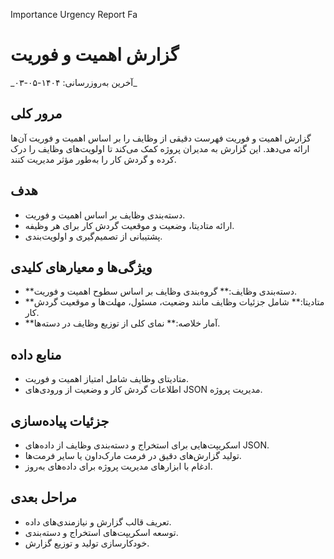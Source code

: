 Importance Urgency Report Fa



# گزارش اهمیت و فوریت
\_آخرین به‌روزرسانی: ۱۴۰۴-۰۵-۰۳\_
## مرور کلی
گزارش اهمیت و فوریت فهرست دقیقی از وظایف را بر اساس اهمیت و فوریت آن‌ها ارائه می‌دهد. این گزارش به مدیران پروژه کمک می‌کند تا اولویت‌های وظایف را درک کرده و گردش کار را به‌طور مؤثر مدیریت کنند.
## هدف
- دسته‌بندی وظایف بر اساس اهمیت و فوریت.
- ارائه متادیتا، وضعیت و موقعیت گردش کار برای هر وظیفه.
- پشتیبانی از تصمیم‌گیری و اولویت‌بندی.
## ویژگی‌ها و معیارهای کلیدی
- \*\*دسته‌بندی وظایف:\*\* گروه‌بندی وظایف بر اساس سطوح اهمیت و فوریت.
- \*\*متادیتا:\*\* شامل جزئیات وظایف مانند وضعیت، مسئول، مهلت‌ها و موقعیت گردش کار.
- \*\*آمار خلاصه:\*\* نمای کلی از توزیع وظایف در دسته‌ها.
## منابع داده
- متادیتای وظایف شامل امتیاز اهمیت و فوریت.
- اطلاعات گردش کار و وضعیت از ورودی‌های JSON مدیریت پروژه.
## جزئیات پیاده‌سازی
- اسکریپت‌هایی برای استخراج و دسته‌بندی وظایف از داده‌های JSON.
- تولید گزارش‌های دقیق در فرمت مارک‌داون یا سایر فرمت‌ها.
- ادغام با ابزارهای مدیریت پروژه برای داده‌های به‌روز.
## مراحل بعدی
- تعریف قالب گزارش و نیازمندی‌های داده.
- توسعه اسکریپت‌های استخراج و دسته‌بندی.
- خودکارسازی تولید و توزیع گزارش.